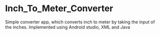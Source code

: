 # Inch_To_Meter_Converter
Simple converter app, which converts inch to meter by taking the input of the inches. Implemented using Android studio, XML and Java
